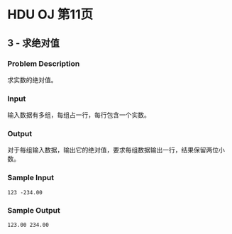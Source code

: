 # HDU OJ 第11页

## 3 - 求绝对值


### Problem Description
求实数的绝对值。

### Input

输入数据有多组，每组占一行，每行包含一个实数。

### Output

对于每组输入数据，输出它的绝对值，要求每组数据输出一行，结果保留两位小数。

### Sample Input
```
123 -234.00
```
### Sample Output
```
123.00 234.00
```